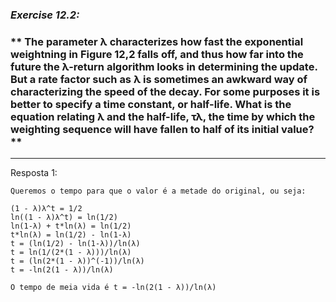 ### *Exercise 12.2:*

### ** The parameter λ characterizes how fast the exponential weightning in Figure 12,2 falls off, and thus how far into the future the λ-return algorithm looks in determining the update. But a rate factor such as λ is sometimes an awkward way of characterizing the speed of the decay. For some purposes it is better to specify a time constant, or half-life. What is the equation relating λ and the half-life, τλ, the time by which the weighting sequence will have fallen to half of its initial value?**

---
Resposta 1:

```
Queremos o tempo para que o valor é a metade do original, ou seja:

(1 - λ)λ^t = 1/2
ln((1 - λ)λ^t) = ln(1/2)
ln(1-λ) + t*ln(λ) = ln(1/2)
t*ln(λ) = ln(1/2) - ln(1-λ)
t = (ln(1/2) - ln(1-λ))/ln(λ)
t = ln(1/(2*(1 - λ)))/ln(λ)
t = (ln(2*(1 - λ))^(-1))/ln(λ)
t = -ln(2(1 - λ))/ln(λ)

O tempo de meia vida é t = -ln(2(1 - λ))/ln(λ)
```
